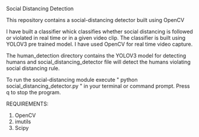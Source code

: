Social Distancing Detection

This repository contains a social-distancing detector built using OpenCV

I have built a classifier whick classifies whether social distancing is followed or violated in real time or in a given video clip. The classifier is built using YOLOV3 pre trained model. I have used OpenCV for real time video capture.

The human_detection directory contains the YOLOV3 model for detecting humans and social_distancing_detector file will detect the humans violating social distancing rule.

To run the social-distancing module execute " python social_distancing_detector.py " in your terminal or command prompt. Press q to stop the program.

REQUIREMENTS:
1. OpenCV
2. imutils
3. Scipy
